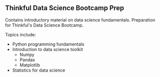 ## Thinkful Data Science Bootcamp Prep

Contains introductory material on data science fundamentals.  Preparation for Thinkful's Data Science Bootcamp.

Topics include:
* Python programming fundamentals
* Introduction to data science toolkit
    * Numpy
    * Pandas
    * Matplotlib
* Statistics for data science
